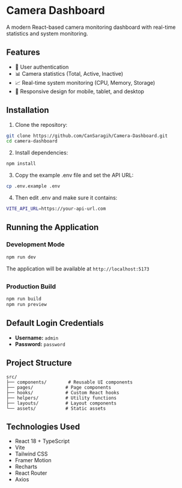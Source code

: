 # Camera Dashboard

A modern React-based camera monitoring dashboard with real-time statistics and system monitoring.

## Features

- 🔐 User authentication
- 📊 Camera statistics (Total, Active, Inactive)
- 📈 Real-time system monitoring (CPU, Memory, Storage)
- 📱 Responsive design for mobile, tablet, and desktop

## Installation

1. Clone the repository:

```bash
git clone https://github.com/CanSaragih/Camera-Dashboard.git
cd camera-dashboard
```

2. Install dependencies:

```bash
npm install
```

3. Copy the example .env file and set the API URL:

```bash
cp .env.example .env
```

4. Then edit .env and make sure it contains:

```bash
VITE_API_URL=https://your-api-url.com
```

##

## Running the Application

### Development Mode

```bash
npm run dev
```

The application will be available at `http://localhost:5173`

##

### Production Build

```bash
npm run build
npm run preview
```

## Default Login Credentials

- **Username:** `admin`
- **Password:** `password`

##

## Project Structure

```
src/
├── components/        # Reusable UI components
├── pages/            # Page components
├── hooks/            # Custom React hooks
├── helpers/          # Utility functions
├── layouts/          # Layout components
└── assets/           # Static assets
```

## Technologies Used

- React 18 + TypeScript
- Vite
- Tailwind CSS
- Framer Motion
- Recharts
- React Router
- Axios

